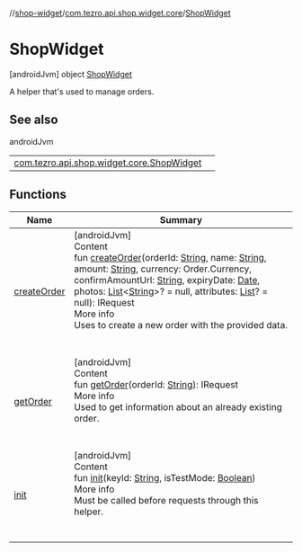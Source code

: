 //[shop-widget](../../../index.md)/[com.tezro.api.shop.widget.core](../index.md)/[ShopWidget](index.md)



# ShopWidget  
 [androidJvm] object [ShopWidget](index.md)

A helper that's used to manage orders.

   


## See also  
  
androidJvm  
  
| | |
|---|---|
| <a name="com.tezro.api.shop.widget.core/ShopWidget///PointingToDeclaration/"></a>[com.tezro.api.shop.widget.core.ShopWidget](get-order.md)| <a name="com.tezro.api.shop.widget.core/ShopWidget///PointingToDeclaration/"></a>|
  


## Functions  
  
|  Name |  Summary | 
|---|---|
| <a name="com.tezro.api.shop.widget.core/ShopWidget/createOrder/#kotlin.String#kotlin.String#kotlin.String#com.tezro.api.shop.model.orders.Order.Currency#kotlin.String#java.util.Date#kotlin.collections.List[kotlin.String]?#kotlin.collections.List[com.tezro.api.shop.model.common.Attribute]?/PointingToDeclaration/"></a>[createOrder](create-order.md)| <a name="com.tezro.api.shop.widget.core/ShopWidget/createOrder/#kotlin.String#kotlin.String#kotlin.String#com.tezro.api.shop.model.orders.Order.Currency#kotlin.String#java.util.Date#kotlin.collections.List[kotlin.String]?#kotlin.collections.List[com.tezro.api.shop.model.common.Attribute]?/PointingToDeclaration/"></a>[androidJvm]  <br>Content  <br>fun [createOrder](create-order.md)(orderId: [String](https://kotlinlang.org/api/latest/jvm/stdlib/kotlin/-string/index.html), name: [String](https://kotlinlang.org/api/latest/jvm/stdlib/kotlin/-string/index.html), amount: [String](https://kotlinlang.org/api/latest/jvm/stdlib/kotlin/-string/index.html), currency: Order.Currency, confirmAmountUrl: [String](https://kotlinlang.org/api/latest/jvm/stdlib/kotlin/-string/index.html), expiryDate: [Date](https://developer.android.com/reference/kotlin/java/util/Date.html), photos: [List](https://kotlinlang.org/api/latest/jvm/stdlib/kotlin.collections/-list/index.html)<[String](https://kotlinlang.org/api/latest/jvm/stdlib/kotlin/-string/index.html)>? = null, attributes: [List](https://kotlinlang.org/api/latest/jvm/stdlib/kotlin.collections/-list/index.html)<Attribute>? = null): IRequest<Order>  <br>More info  <br>Uses to create a new order with the provided data.  <br><br><br>|
| <a name="com.tezro.api.shop.widget.core/ShopWidget/getOrder/#kotlin.String/PointingToDeclaration/"></a>[getOrder](get-order.md)| <a name="com.tezro.api.shop.widget.core/ShopWidget/getOrder/#kotlin.String/PointingToDeclaration/"></a>[androidJvm]  <br>Content  <br>fun [getOrder](get-order.md)(orderId: [String](https://kotlinlang.org/api/latest/jvm/stdlib/kotlin/-string/index.html)): IRequest<Order>  <br>More info  <br>Used to get information about an already existing order.  <br><br><br>|
| <a name="com.tezro.api.shop.widget.core/ShopWidget/init/#kotlin.String#kotlin.Boolean/PointingToDeclaration/"></a>[init](init.md)| <a name="com.tezro.api.shop.widget.core/ShopWidget/init/#kotlin.String#kotlin.Boolean/PointingToDeclaration/"></a>[androidJvm]  <br>Content  <br>fun [init](init.md)(keyId: [String](https://kotlinlang.org/api/latest/jvm/stdlib/kotlin/-string/index.html), isTestMode: [Boolean](https://kotlinlang.org/api/latest/jvm/stdlib/kotlin/-boolean/index.html))  <br>More info  <br>Must be called before requests through this helper.  <br><br><br>|


